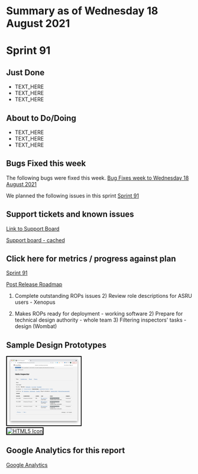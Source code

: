 # Summary as of Wednesday 18 August 2021 

# Sprint 91

## Just Done
* TEXT_HERE
* TEXT_HERE
* TEXT_HERE

## About to Do/Doing
* TEXT_HERE
* TEXT_HERE
* TEXT_HERE

## Bugs Fixed this week
The following bugs were fixed this week.
[Bug Fixes week to Wednesday 18 August 2021](graphs/bugs18082021.png)

We planned the following issues in this sprint 
[Sprint 91](graphs/sprint18082021.png)

## Support tickets and known issues
[Link to Support Board](https://collaboration.homeoffice.gov.uk/jira/secure/RapidBoard.jspa?rapidView=1717&selectedIssue=ASSB-253)

[Support board - cached](graphs/supportBoard18082021.png)

## Click here for metrics / progress against plan
[Sprint 91](graphs/progress18082021.png)

[Post Release Roadmap](graphs/roadmap18082021.png)

1) Complete outstanding ROPs issues 2) Review role descriptions for ASRU users - Xenopus

1) Makes ROPs ready for deployment - working software 2) Prepare for technical design authority - whole team 3) Filtering inspectors' tasks - design (Wombat)

## Sample Design Prototypes
<a href="graphs/proto1_18082021.png"><img src="graphs/proto1_18082021.png" alt="HTML5 Icon" width="200" style="border:2px solid black"></a>
<br>
<a href="graphs/proto2_18082021.png"><img src="graphs/proto2_18082021.png" alt="HTML5 Icon" width="200" style="border:2px solid black"></a>
<br>


## Google Analytics for this report
[Google Analytics](graphs/GA18082021.png)

